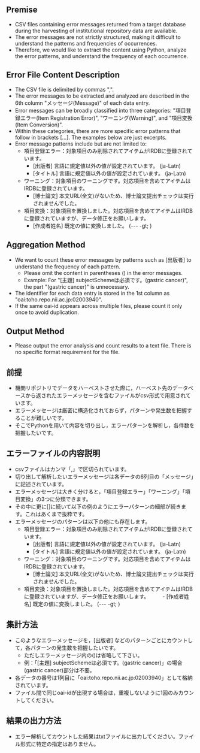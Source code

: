 ## Premise
- CSV files containing error messages returned from a target database during the harvesting of institutional repository data are available.
- The error messages are not strictly structured, making it difficult to understand the patterns and frequencies of occurrences.
- Therefore, we would like to extract the content using Python, analyze the error patterns, and understand the frequency of each occurrence.
## Error File Content Description
- The CSV file is delimited by commas ",".
- The error messages to be extracted and analyzed are described in the 6th column "メッセージ(Message)" of each data entry.
- Error messages can be broadly classified into three categories: "項目登録エラー(Item Registration Error)", "ワーニング(Warning)", and "項目変換(Item Conversion)".
- Within these categories, there are more specific error patterns that follow in brackets [...]. The examples below are just excerpts.
- Error message patterns include but are not limited to:
    - 項目登録エラー：対象項目のみ削除されてアイテムがIRDBに登録されています。
        - [出版者] 言語に規定値以外の値が設定されています。 (ja-Latn)
        - [タイトル] 言語に規定値以外の値が設定されています。 (ja-Latn)
    - ワーニング：対象項目のワーニングです。対応項目を含めてアイテムはIRDBに登録されています。
        - [博士論文] 本文URL(全文)がないため、博士論文提出チェックは実行されませんでした。
    - 項目変換：対象項目を置換しました。対応項目を含めてアイテムはIRDBに登録されていますが、データ修正をお願いします。
        - [作成者姓名] 既定の値に変換しました。 (--- -gt; )
## Aggregation Method
- We want to count these error messages by patterns such as [出版者] to understand the frequency of each pattern.
    - Please omit the content in parentheses () in the error messages.
    - Example: For "[主題] subjectSchemeは必須です。(gastric cancer)", the part "(gastric cancer)" is unnecessary.
- The identifier for each data entry is stored in the 1st column as "oai:toho.repo.nii.ac.jp:02003940".
- If the same oai-id appears across multiple files, please count it only once to avoid duplication.
## Output Method
- Please output the error analysis and count results to a text file. There is no specific format requirement for the file.

## 前提
- 機関リポジトリでデータをハーベストさせた際に，ハーベスト先のデータべースから返されたエラーメッセージを含むファイルがcsv形式で用意されています。
- エラーメッセージは厳密に構造化されておらず，パターンや発生数を把握することが難しいです。
- そこでPythonを用いて内容を切り出し，エラーパターンを解析し，各件数を把握したいです。
## エラーファイルの内容説明
- csvファイルはカンマ「,」で区切られています。
- 切り出して解析したいエラーメッセージは各データの6列目の「メッセージ」に記述されています。
- エラーメッセージは大きく分けると，「項目登録エラー」「ワーニング」「項目変換」の3つに分類できます。
- その中に更に[]に続いて以下の例のようにエラーパターンの細部が続きます。これはあくまで抜粋です。
- エラーメッセージのパターンは以下の他にも存在します。
    - 項目登録エラー：対象項目のみ削除されてアイテムがIRDBに登録されています。
        - [出版者] 言語に規定値以外の値が設定されています。 (ja-Latn)
        - [タイトル] 言語に規定値以外の値が設定されています。 (ja-Latn)
    - ワーニング：対象項目のワーニングです。対応項目を含めてアイテムはIRDBに登録されています。
        - [博士論文] 本文URL(全文)がないため、博士論文提出チェックは実行されませんでした。
    - 項目変換：対象項目を置換しました。対応項目を含めてアイテムはIRDBに登録されていますが、データ修正をお願いします。
　　    - [作成者姓名] 既定の値に変換しました。 (--- -gt; )
## 集計方法
- このようなエラーメッセージを，[出版者] などのパターンごとにカウントして，各パターンの発生数を把握したいです。
    - ただしエラーメッセージ内の()は省略して下さい。
    - 例：「[主題] subjectSchemeは必須です。(gastric cancer)」の場合(gastric cancer)部分は不要。
- 各データの番号は1列目に「oai:toho.repo.nii.ac.jp:02003940」として格納されています。
- ファイル間で同じoai-idが出現する場合は，重複しないように1回のみカウントしてください。
## 結果の出力方法
- エラー解析してカウントした結果はtxtファイルに出力してください。ファイル形式に特定の指定はありません。

